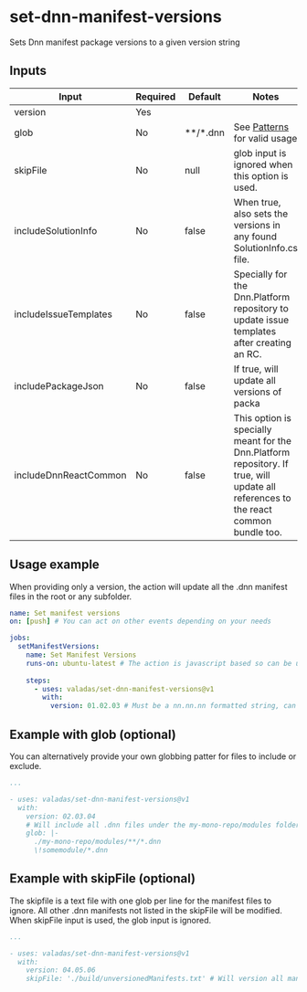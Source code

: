 # set-dnn-manifest-versions
Sets Dnn manifest package versions to a given version string

## Inputs

| Input                 | Required | Default  | Notes |
|-----------------------|----------|----------|-------|
| version               | Yes      |          |       |
| glob                  | No       | **/*.dnn | See [Patterns](https://github.com/actions/toolkit/blob/master/packages/glob/README.md#patterns) for valid usage |
| skipFile              | No       | null     | glob input is ignored when this option is used.    |
| includeSolutionInfo   | No       | false    | When true, also sets the versions in any found SolutionInfo.cs file. |
| includeIssueTemplates | No       | false    | Specially for the Dnn.Platform repository to update issue templates after creating an RC.
| includePackageJson    | No       | false    | If true, will update all versions of packa
| includeDnnReactCommon | No       | false    | This option is specially meant for the Dnn.Platform repository. If true, will update all references to the react common bundle too.

## Usage example
When providing only a version, the action will update all the .dnn manifest files in the root or any subfolder.
```yaml
name: Set manifest versions
on: [push] # You can act on other events depending on your needs

jobs:
  setManifestVersions:
    name: Set Manifest Versions
    runs-on: ubuntu-latest # The action is javascript based so can be used in any environment that has node.js
    
    steps:
      - uses: valadas/set-dnn-manifest-versions@v1
        with:
          version: 01.02.03 # Must be a nn.nn.nn formatted string, can be takin from other actions outputs such as https://github.com/valadas/get-release-branch-version or https://github.com/valadas/dnn-platform-get-version
```

## Example with glob (optional)
You can alternatively provide your own globbing patter for files to include or exclude.

```yaml
...

- uses: valadas/set-dnn-manifest-versions@v1
  with:
    version: 02.03.04
    # Will include all .dnn files under the my-mono-repo/modules folder except if it is in a somemodule folder. See https://github.com/actions/toolkit/blob/master/packages/glob/README.md#patterns for details on supported values.
    glob: |-
      ./my-mono-repo/modules/**/*.dnn
      \!somemodule/*.dnn
```

## Example with skipFile (optional)
The skipfile is a text file with one glob per line for the manifest files to ignore. All other .dnn manifests not listed in the skipFile will be modified. When skipFile input is used, the glob input is ignored.

```yaml
...

- uses: valadas/set-dnn-manifest-versions@v1
  with:
    version: 04.05.06
    skipFile: './build/unversionedManifests.txt' # Will version all manifests except the ones listed in the glob patterns in the lines of the provided text file.
```